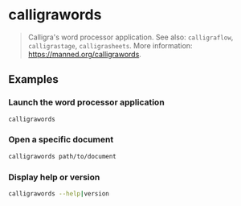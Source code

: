# calligrawords

> Calligra's word processor application. See also: `calligraflow`, `calligrastage`, `calligrasheets`. More information: <https://manned.org/calligrawords>.

## Examples

### Launch the word processor application

```bash
calligrawords
```

### Open a specific document

```bash
calligrawords path/to/document
```

### Display help or version

```bash
calligrawords --help|version
```
